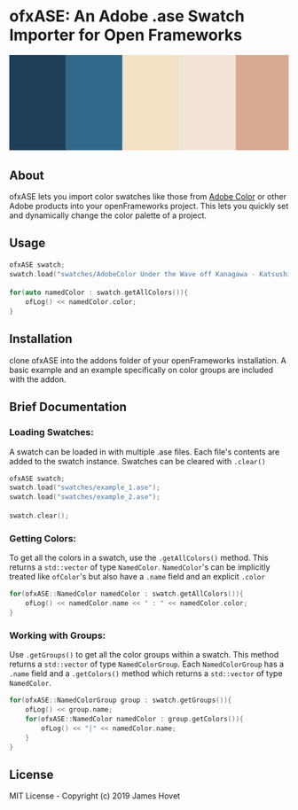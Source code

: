 ofxASE: An Adobe .ase Swatch Importer for Open Frameworks
==========================

![alt text](./example_Great_Wave.png "AdobeColor Under the Wave off Kanagawa - Katsushika Hokusai.ase")

About
-------
ofxASE lets you import color swatches like those from [Adobe Color](https://color.adobe.com/) or other Adobe products into your openFrameworks project. This lets you quickly set and dynamically change the color palette of a project.

Usage
-------

```cpp
ofxASE swatch;
swatch.load("swatches/AdobeColor Under the Wave off Kanagawa - Katsushika Hokusai.ase");

for(auto namedColor : swatch.getAllColors()){
    ofLog() << namedColor.color;
}
```

Installation
------------
clone ofxASE into the addons folder of your openFrameworks installation. A basic example and an example specifically on color groups are included with the addon.

Brief Documentation
-----------------------

### Loading Swatches:
A swatch can be loaded in with multiple .ase files. Each file's contents are added to the swatch instance. Swatches can be cleared with `.clear()`
```cpp
ofxASE swatch;
swatch.load("swatches/example_1.ase");
swatch.load("swatches/example_2.ase");

swatch.clear();
```

### Getting Colors:
To get all the colors in a swatch, use the `.getAllColors()` method. This returns a `std::vector` of type `NamedColor`. `NamedColor`'s can be implicitly treated like `ofColor`'s but also have a `.name` field and an explicit `.color`

```cpp
for(ofxASE::NamedColor namedColor : swatch.getAllColors()){
    ofLog() << namedColor.name << " : " << namedColor.color;
}
```

### Working with Groups:
Use `.getGroups()` to get all the color groups within a swatch. This method returns a `std::vector` of type `NamedColorGroup`. Each `NamedColorGroup` has a `.name` field and a `.getColors()` method which returns a `std::vector` of type `NamedColor`.

```cpp
for(ofxASE::NamedColorGroup group : swatch.getGroups()){
    ofLog() << group.name;
    for(ofxASE::NamedColor namedColor : group.getColors()){
        ofLog() << "|" << namedColor.name;
    }
}
```

License
-------
MIT License - Copyright (c) 2019 James Hovet
